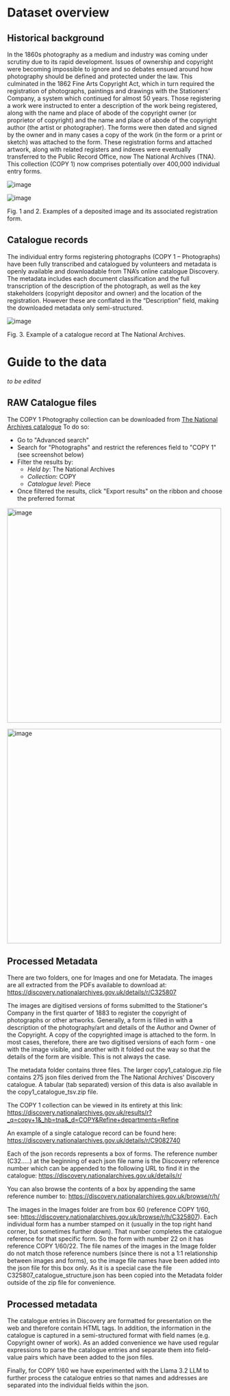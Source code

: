 # Dataset overview

## Historical background

In the 1860s photography as a medium and industry was coming under scrutiny due to its rapid development. Issues of ownership and copyright were becoming impossible to ignore and so debates ensued around how photography should be defined and protected under the law. This culminated in the 1862 Fine Arts Copyright Act, which in turn required the registration of photographs, paintings and drawings with the Stationers’ Company, a system which continued for almost 50 years. 
Those registering a work were instructed to enter a description of the work being registered, along with the name and place of abode of the copyright owner (or proprietor of copyright) and the name and place of abode of the copyright author (the artist or photographer). The forms were then dated and signed by the owner and in many cases a copy of the work (in the form or a print or sketch) was attached to the form.
These registration forms and attached artwork, along with related registers and indexes were eventually transferred to the Public Record Office, now The National Archives (TNA). This collection (COPY 1) now comprises potentially over 400,000 individual entry forms. 

![image](https://github.com/user-attachments/assets/461f961e-efea-421d-93a4-5a3c3b01c15b)

![image](https://github.com/user-attachments/assets/4f7bb20a-f7f0-4f5c-827d-e8dd3aa157d3)

Fig. 1 and 2. Examples of a deposited image and its associated registration form.


## Catalogue records

The individual entry forms registering photographs (COPY 1 – Photographs) have been fully transcribed and catalogued by volunteers and metadata is openly available and downloadable from TNA’s online catalogue Discovery. The metadata includes each document classification and the full transcription of the description of the photograph, as well as the key stakeholders (copyright depositor and owner) and the location of the registration. However these are conflated in the “Description” field, making the downloaded metadata only semi-structured.


![image](https://github.com/user-attachments/assets/2f93df8e-2eee-4c0f-8bf2-a84b1efc2621)

Fig. 3. Example of a catalogue record at The National Archives.



# Guide to the data

_to be edited_

## RAW Catalogue files

The COPY 1 Photography collection can be downloaded from [The National Archives catalogue](https://discovery.nationalarchives.gov.uk/)
To do so:
* Go to "Advanced search"
* Search for "Photographs" and restrict the references field to "COPY 1" (see screenshot below)
* Filter the results by:
    * *Held by*: The National Archives
    * *Collection*: COPY
    * *Catalogue level*: Piece
* Once filtered the results, click "Export results" on the ribbon and choose the preferred format

<img width="500" alt="image" src="https://github.com/user-attachments/assets/70d37ae2-7c70-48cb-84bd-cdb1356ccab6" /><br />

<img width="500" alt="image" src="https://github.com/user-attachments/assets/ce166cd5-bada-42b3-8038-397d996a20b1" /><br />

## Processed Metadata
There are two folders, one for Images and one for Metadata. The images are all extracted from the PDFs available to download at: https://discovery.nationalarchives.gov.uk/details/r/C325807

The images are digitised versions of forms submitted to the Stationer's Company in the first quarter of 1883 to register the copyright of photographs or other artworks. Generally, a form is filled in with a description of the photography/art and details of the Author and Owner of the Copyright. A copy of the copyrighted image is attached to the form. In most cases, therefore, there are two digitised versions of each form - one with the image visible, and another with it folded out the way so that the details of the form are visible. This is not always the case.

The metadata folder contains three files. The larger copy1_catalogue.zip file contains 275 json files derived from the The National Archives' Discovery catalogue. A tabular (tab separated) version of this data is also available in the copy1_catalogue_tsv.zip file.

The COPY 1 collection can be viewed in its entirety at this link: https://discovery.nationalarchives.gov.uk/results/r?_q=copy+1&_hb=tna&_d=COPY&Refine+departments=Refine

An example of a single catalogue record can be found here: https://discovery.nationalarchives.gov.uk/details/r/C9082740

Each of the json records represents a box of forms. The reference number (C32.....) at the beginning of each json file name is the Discovery reference number which can be appended to the following URL to find it in the catalogue: https://discovery.nationalarchives.gov.uk/details/r/

You can also browse the contents of a box by appending the same reference number to: https://discovery.nationalarchives.gov.uk/browse/r/h/

The images in the Images folder are from box 60 (reference COPY 1/60, see: https://discovery.nationalarchives.gov.uk/browse/r/h/C325807). Each individual form has a number stamped on it (usually in the top right hand corner, but sometimes further down). That number completes the catalogue reference for that specific form. So the form with number 22 on it has reference COPY 1/60/22. The file names of the images in the Image folder do not match those reference numbers (since there is not a 1:1 relationship between images and forms), so the image file names have been added into the json file for this box only. As it is a special case the file C325807_catalogue_structure.json has been copied into the Metadata folder outside of the zip file for convenience.

## Processed metadata

The catalogue entries in Discovery are formatted for presentation on the web and therefore contain HTML tags. In addition, the information in the catalogue is captured in a semi-structured format with field names (e.g. Copyright owner of work). As an added convenience we have used regular expressions to parse the catalogue entries and separate them into field-value pairs which have been added to the json files.

Finally, for COPY 1/60 we have experimented with the Llama 3.2 LLM to further process the catalogue entries so that names and addresses are separated into the individual fields within the json.
